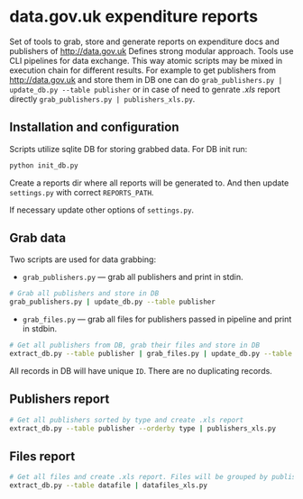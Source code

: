# data.gov.uk expenditure reports
Set of tools to grab, store and generate reports on expenditure docs and publishers of http://data.gov.uk Defines strong modular approach. Tools use CLI pipelines for data exchange. This way atomic scripts may be mixed in execution chain for different results. For example to get publishers from http://data.gov.uk and store them in DB one can do ```grab_publishers.py | update_db.py --table publisher``` or in case of need to genrate *.xls* report directly ```grab_publishers.py | publishers_xls.py```.

Installation and configuration
------------------------------
Scripts utilize sqlite DB for storing grabbed data. For DB init run:
```sh
python init_db.py
```

Create a reports dir where all reports will be generated to. And then update ```settings.py``` with correct ```REPORTS_PATH```.

If necessary update other options of ```settings.py```.

Grab data
---------
Two scripts are used for data grabbing:
* ```grab_publishers.py``` — grab all publishers and print in stdin.
```sh
# Grab all publishers and store in DB
grab_publishers.py | update_db.py --table publisher
```
* ```grab_files.py``` — grab all files for publishers passed in pipeline and print in stdbin.
```sh
# Get all publishers from DB, grab their files and store in DB
extract_db.py --table publisher | grab_files.py | update_db.py --table datafile
```

All records in DB will have unique ```ID```. There are no duplicating records.

Publishers report
--------------------------
```sh
# Get all publishers sorted by type and create .xls report
extract_db.py --table publisher --orderby type | publishers_xls.py
```

Files report
--------------------------
```sh
# Get all files and create .xls report. Files will be grouped by publisher.
extract_db.py --table datafile | datafiles_xls.py
```
